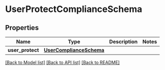 # UserProtectComplianceSchema


## Properties
Name | Type | Description | Notes
------------ | ------------- | ------------- | -------------
**user_protect** | [**UserComplianceSchema**](UserComplianceSchema.md) |  | 

[[Back to Model list]](../README.md#documentation-for-models) [[Back to API list]](../README.md#documentation-for-api-endpoints) [[Back to README]](../README.md)


